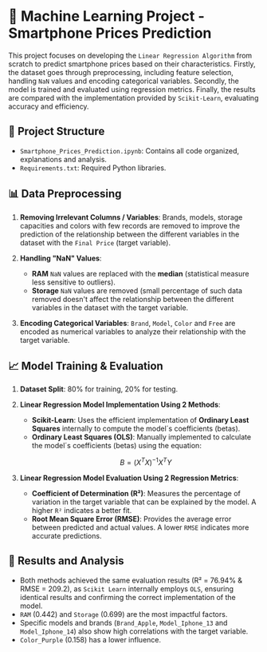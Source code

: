 # 📌 Machine Learning Project - Smartphone Prices Prediction

This project focuses on developing the `Linear Regression Algorithm` from scratch to predict smartphone prices based on their characteristics.
Firstly, the dataset goes through preprocessing, including feature selection, handling `NaN` values and encoding categorical variables.
Secondly, the model is trained and evaluated using regression metrics.
Finally, the results are compared with the implementation provided by `Scikit-Learn`, evaluating accuracy and efficiency.

## 📂 Project Structure

- `Smartphone_Prices_Prediction.ipynb`: Contains all code organized, explanations and analysis.
- `Requirements.txt`: Required Python libraries.

## 📊 Data Preprocessing

1. **Removing Irrelevant Columns / Variables**: Brands, models, storage capacities and colors with few records are removed to improve the prediction of the relationship between the different variables in the dataset with the `Final Price` (target variable).

2. **Handling "NaN" Values**:

   - **RAM** `NaN` values are replaced with the **median** (statistical measure less sensitive to outliers).
   - **Storage** `NaN` values are removed (small percentage of such data removed doesn't affect the relationship between the different variables in the dataset with the target variable.

3. **Encoding Categorical Variables**:  `Brand`, `Model`, `Color` and `Free` are encoded as numerical variables to analyze their relationship with the target variable.

## 📈 Model Training & Evaluation

1. **Dataset Split**: 80% for training, 20% for testing.

2. **Linear Regression Model Implementation Using 2 Methods**:

   - **Scikit-Learn**: Uses the efficient implementation of **Ordinary Least Squares** internally to compute the model´s coefficients (betas).
   - **Ordinary Least Squares (OLS)**: Manually implemented to calculate the model´s coefficients (betas) using the equation: 
      ```math
      B = (X^T  X)^{-1} X^T Y
      ```

3. **Linear Regression Model Evaluation Using 2 Regression Metrics**:

   - **Coefficient of Determination (R²)**: Measures the percentage of variation in the target variable that can be explained by the model. A higher `R²` indicates a better fit.
   - **Root Mean Square Error (RMSE)**: Provides the average error between predicted and actual values. A lower `RMSE` indicates more accurate predictions.

## 🧮 Results and Analysis 

- Both methods achieved the same evaluation results (R² = 76.94% & RMSE = 209.2), as `Scikit Learn` internally employs `OLS`, ensuring identical results and confirming the correct implementation of the model.
- `RAM` (0.442) and `Storage` (0.699) are the most impactful factors.
- Specific models and brands (`Brand_Apple`, `Model_Iphone_13` and `Model_Iphone_14`) also show high correlations with the target variable.
-  `Color_Purple` (0.158) has a lower influence. 
